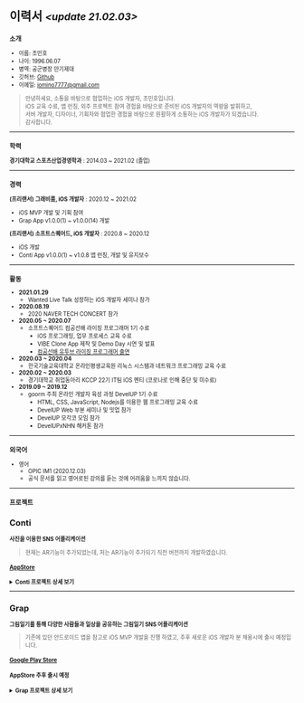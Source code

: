## 이력서 *<small><update 21.02.03><small>*

### 소개
- 이름: 조민호
- 나이: 1996.06.07
- 병역: 공군병장 만기제대
- 깃허브: [Github](https://github.com/Mino777)
- 이메일: jomino7777@gmail.com

> 안녕하세요, 소통을 바탕으로 협업하는 iOS 개발자, 조민호입니다.
><br> iOS 교육 수료, 앱 런칭, 외주 프로젝트 참여 경험을 바탕으로 준비된 iOS 개발자의 역량을 발휘하고,
><br> 서버 개발자, 디자이너, 기획자와 협업한 경험을 바탕으로 원활하게 소통하는 iOS 개발자가 되겠습니다.
><br> 감사합니다.
---

### 학력

**경기대학교 스포츠산업경영학과** : 2014.03 ~ 2021.02 (졸업)

---

### 경력

**(프리랜서) 그래비룸, iOS 개발자** : 2020.12 ~ 2021.02
- iOS MVP 개발 및 기획 참여
- Grap App v1.0.0(1) ~ v1.0.0(14) 개발

**(프리랜서) 소프트스퀘어드, iOS 개발자** : 2020.8 ~ 2020.12
- iOS 개발
- Conti App v1.0.0(1) ~ v1.0.8 앱 런칭, 개발 및 유지보수

---
### 활동
- **2021.01.29**
	- Wanted Live Talk 성장하는 iOS 개발자 세미나 참가
- **2020.08.19**
	- 2020 NAVER TECH CONCERT 참가
- **2020.05 ~ 2020.07**
  - 소프트스퀘어드 컴공선배 라이징 프로그래머 1기 수료
    - iOS 프로그래밍, 업무 프로세스 교육 수료
    - VIBE Clone App 제작 및 Demo Day 시연 및 발표
    - [컴공선배 유투브 라이징 프로그래머 출연](https://www.youtube.com/watch?v=PGYyzqN3CGQ)
- **2020.03 ~ 2020.04**
  -  한국기술교육대학교 온라인평생교육원 리눅스 시스템과 네트워크 프로그래밍 교육 수료
- **2020.02 ~ 2020.03**
	- 경기대학교 취업동아리 KCCP 22기 IT팀 iOS 멘티 (코로나로 인해 중단 및 미수료)
 - **2019.09 ~ 2019.12**
	  - goorm 주최 온라인 개발자 육성 과정 DevelUP 1기 수료
		  - HTML, CSS, JavaScript, Nodejs를 이용한 웹 프로그래밍 교육 수료
		  - DevelUP Web 부분 세미나 및 밋업 참가
		  - DevelUP 모각코 모임 참가
		  - DevelUPxNHN 해커톤 참가

---

### 외국어

- 영어
    - OPIC IM1 (2020.12.03)
    - 공식 문서를 읽고 영어로된 강의를 듣는 것에 어려움을 느끼지 않습니다.

---

### 프로젝트

## Conti

**사진을 이용한 SNS 어플리케이션**

> 현재는 AR기능이 추가되었는데, 저는 AR기능이 추가되기 직전 버전까지 개발하였습니다.

#### [AppStore](https://itunes.apple.com/kr/app/id1537755211#?platform=iphone)

<details>
<summary><b>Conti 프로젝트 상세 보기</b></summary>
<div markdown="1">
	
---

#### 1. 제작 기간 & 참여 인원
- 2020.8.24 ~ 2020.12.31
- CM 1명 / PM 1명 / DL(개발 리드) 1명 / DM(개발 실무자) 2명 (IOS, PHP) / DL(디자이너 리드) 1명 / DM(디자인 실무자) 1명 (Sketch, Zeplin)

---

#### 2. 기능
1. 카카오, 페이스북, 구글, 애플 SNS 로그인 가능 및 회원가입을 하지 않고 제한된 활동을 할 수 있는 게스트 로그인 가능.
2. Feed를 통해 팔로우한 유저들의 게시글 확인, 수정, 삭제, 좋아요, 댓글작성, 삭제, 신고, 팔로우 확인, 유저 신고&차단 가능.
3. Search를 통해 전체 유저를 대상으로 해시태그, 검색된 게시물의 이미지 확인, 아이디 검색 가능.
4. Creation을 통해 일자형, 십자형 게시글 (사진 + 글) 등록 가능, 글 작성시 #, @ 사용시에 사용자 목록이 나오고 터치시 자동완성 및 해시태그, 멘션 가능.
5. 팔로우, 좋아요, 멘션시 해당 유저에게 Push Notification 발송.
6. Notification을 통해 날짜, 시간별로 팔로우, 좋아요, 멘션 알림 확인 가능
7. Profile을 통해 팔로우, 팔로워 목록, 자신의 게시글 확인, 상대 유저 팔로우, 유저 신고&차단, 연락처를 통한 게시글 공유, 친구초대 가능.

---

#### 3. 사용한 아키텍쳐

- MVC / Delegation / Singleton

---

#### 4. 사용한 기술 및 라이브러리

- 형상관리: GitLab
- Tool: Slack /  Google Sheets /  Google Driver /  Zeplin /  Xcode /  Postman /  Sourcetree
- UI: Storyboard(Main) / Xib + Code /  다크 모드 금지 대응
- Swift5 / Xcode10 / TestFlight /  REST API /  CocoaPods /  UIKit /  Auto Layout /  GCD /  UserNotifications /  Error Handling /  Localizing /  Networking / Custom Extension /  Contacts
- 'Alamofire', '~> 4.9.1' (DataManager로 만들어 네트워킹 관리)
- 'AlamofireNetworkActivityIndicator', '~> 2.4.0'
- 'AlamofireObjectMapper', '~> 5.2.1' (Entity, Response 생산성을 높이기 위해 사용)
- 'SnapKit' , '~> 5.0.1'
- 'Firebase/Analytics' , '~> 7.0.0'
- 'Firebase/Crashlytics', '~> 7.0.0'
- 'Firebase/Core', '~> 7.0.0'
- 'Firebase/Auth', '~> 7.0.0'
- 'GoogleSignIn', '~> 5.0.2'
- 'Firebase/Storage', '~> 7.0.0' (이미지, 서비스 이용약관, 개인정보 처리방침 저장)
- 'Kingfisher', '~> 5.15.7' (이미지 비동기 처리, 이미지 캐싱, downsampling, indicator 활용)
- 'FBSDKLoginKit', '~> 8.1.0'
- 'RxKakaoSDK', '~> 2.0.0-beta.3'
- 'RxSwift', '~> 5.1.1' (카카오 로그인 부분만 RxSwfit를 사용했습니다)
- 'RxCocoa', '~> 5.1.1' (Alamofire와 KakaoSDK 충돌로 인해 RxKakaoSDK 사용)
- 'Firebase/DynamicLinks', '~> 7.0.0' (친구 추천 기능을 위한 동적 링크 활용)
- 'Firebase/Messaging', '~> 7.0.0' (Push Notification 활용)
- 'Mantis', '~> 1.4.4' (Image Crop 기능에서 생산성을 높이기 위해 사용)
- 'Atributika', '~> 4.9.10' (해시태그 기능에서 NSAttributedString 터치 감지를 위해 사용)

---

#### 5. 핵심 트러블 슈팅

- 기본적인 문제 해결 루트
  - 공식 문서 활용.
  - 구글링한 자료를 응용해서 내 상황에 맞게 소화시키기 / 블로그, 유투브 등 정제되지 않은 자료 활용.
  - 10분간 리프레쉬. (잠깐 쉬었다가 다시 보는 경우에 해결되는 문제들이 있음)
  - 각종 커뮤니티 및 사수님께 질문. (질문하기 전에 최대한 깔끔하게 질문하려고 질문을 정제하다보면 해결되는 경우가 많음)
  - 이정도로도 안될시, 해당 태스크의 우선순위를 미루고 다른 태스크를 하며 관련 라이브러리를 찾아서 뜯어보는 등 사수님과 함께 고민.
  
#### 5.1. 페이징 처리 문제
- 기존엔 단순히 서버 개발자와 협의하여 네트워킹시에 get 파라미터에 페이지를 추가하고, 추가된 데이터를 기존 데이터 배열에 추가해주는 방식으로 진행.
- 스크롤을 빠르게 내리거나, refresh 시에 비정상적으로 페이징 처리가 되는 이슈.
- ViewController에서 변수를 추가해 정확한 조건에 해당할 때만 DataManager 인스턴스를 호출하는 방식으로 해결.
<details>
<summary><b>관련 코드</b></summary>
<div markdown="1">
	
~~~swift
// MARK: 페이징 관련 변수들
    let contentsPerPage = 10
    var isRequesting: Bool = true
    var isEnd: Bool = false

// MARK: 피드 화면 데이터 요청이 성공할 경우 동작
    func didRetrieveContents(contents: [FeedContentResult]) {
        isRequesting = false
        isEnd = contents.count < contentsPerPage
        self.contents += contents
        noResultLabel.isHidden = self.contents.count > 0
        feedCollectionView.reloadData()
        dismissIndicator()
    }
// MARK: 특정 조건이 부합했을 때 DataManager 인스턴스를 호출
   if !isRequesting && !isEnd && indexPath.row >= contents.count - contentsPerPage/3 {
        isRequesting = true
        let page = (contents.count + contentsPerPage) / contentsPerPage
        FeedContentDataManager().getFeedContent(self, page: page)
    }
~~~

</div>
</details>

#### 5.2 해시태그 기능
- 해시태그 기능의 경우 구현 난이도가 너무나도 높았었음.
- 관련 회의에서 총 3가지의 해시태그 구현 방식이 나왔고, 그 중에 최대한 난이도를 낮춘 방법을 택하게 됨.
- 클라쪽에서 태그에 관한 속성을 설정해주고 제작 상세화면에서 게시글 작성시에 해당 속성에 부합하는 경우 String -> attributedString으로 변환하고 해당 되는 문자열을 추출해 서버에 태그 유저 리스트 조회 요청 파라미터에 넣어 전달.
- 그리고 해당 목록의 유저를 탭하면 자동완성을 시켜 안정성을 향상시키고 서버에서는 @이 포함된 문자열을 해시태그로 인식하는 방식으로 구현.

<details>
<summary><b>관련 코드</b></summary>
<div markdown="1">
	
~~~swift
// MARK: 해시태그, 멘션 관련 string -> attributedString 변환 작업 및 서버에 태그 유저 리스트 조회 요청
    func textViewDidChange(_ textView: UITextView) {
        if let tag = textView.getCurrentTag(symbol: "@"), tag.count > 0 {
            // MARK: 여기서 사용자 목록 요청
            self.tagUserListSuperView.isHidden = false
            TagUserListDataManager().getTagUserListInProduce(self, tag)
            print(tag)
        } else {
            self.tagUserListSuperView.isHidden = true
        }
        
        let attributedText = textView.text.getTagAttributedString(location: textView.selectedRange.location)
        let location = textView.selectedRange.location
        if attributedText.string.count > textView.text.count {
            textView.attributedText = attributedText
            textView.selectedRange = NSMakeRange(min(location + 1, textView.text.count), 0)
        } else {
            textView.attributedText = attributedText
            textView.selectedRange = NSMakeRange(location, 0)
        }
    }

// MARK: 현재 입력중인 태그 추출 ( UITextView Extension )
    func getCurrentTag(symbol: Character = "@") -> String? {
        let offset = self.offset(from: self.beginningOfDocument, to: self.selectedTextRange!.start)
        for (i, char) in self.text.substring(range: 0..<offset).reversed().enumerated() {
            if char == symbol {
                return self.text.substring(range: (offset - i)..<offset)
            } else if char == " " {
                break
            }
        }
        return nil
    }

// MARK: substring ( String Extension )
    func substring(from: Int, to: Int) -> String {
        guard (to >= 0) && (from <= self.count) && (from <= to) else {
            return ""
        }
        let start = index(startIndex, offsetBy: max(from, 0))
        let end = index(start, offsetBy: min(to, self.count) - from)
        return String(self[start ..< end])
    }
    
    func substring(range: Range<Int>) -> String {
        return substring(from: range.lowerBound, to: range.upperBound)
    }
    
    // MARK: indexing
    func get(_ index: Int) -> String {
        return self.substring(range: index..<index)
    }
    
    // MARK: 태그 속성 설정
    func getTagAttributedString(location: Int? = nil) -> NSMutableAttributedString {
        let attributedText = NSMutableAttributedString()
        
        let plainAttributes: [NSAttributedString.Key : Any] = [
            .foregroundColor : UIColor(named: "gray84") as Any,
            .font : UIFont(name: "AppleSDGothicNeo-Medium", size: 15)!,
        ]
        let mentionAttributes: [NSAttributedString.Key : Any] = [
            .foregroundColor : UIColor(named: "tagColor") as Any,
            .font : UIFont(name: "AppleSDGothicNeo-Medium", size: 15)!,
        ]
        let hashtagAttributes: [NSAttributedString.Key : Any] = [
            .foregroundColor : UIColor(named: "tagColor") as Any,
            .font : UIFont(name: "AppleSDGothicNeo-Medium", size: 15)!,
        ]
        
        var type: Int = -1       // -1 : no type, 0 : plain, 1 : mention(@), 2 : hashtag(#)
        for char in self {
            switch (char, type) {
            case ("@", type) where type != -1:
                attributedText.append(NSAttributedString(string: " "))
                type = 1
            case ("@", _):
                type = 1
            case ("#", type) where type != -1:
                attributedText.append(NSAttributedString(string: " "))
                type = 2
            case ("#", _):
                type = 2
            case (" ", _), ("\n", _):
                type = -1
            case (_, 0), (_, -1):
                type = 0
            default:
                break
            }
            switch type {
            case 1:
                attributedText.append(NSAttributedString(string: String(char), attributes: mentionAttributes))
            case 2:
                attributedText.append(NSAttributedString(string: String(char), attributes: hashtagAttributes))
            default:
                attributedText.append(NSAttributedString(string: String(char), attributes: plainAttributes))
            }
        }
        return attributedText
    }
~~~

</div>
</details>

#### 5.3 Contacts를 사용한 친구초대 기능
- 연락처를 정렬을 할 때, 처음엔 배열을 자음 배열, 연락처 배열만 가지고 구현을 하려고 했었는데 이렇게 구현할 경우에 추후에 데이터를 넣는 과정에서 데이터들이 꼬이는 이슈가 있었음.
- 자음 정렬 배열, 연락처 정렬 배열을 따로 만들어서 데이터를 불러올때 넣어주는 방식으로 해결.
<details>
<summary><b>관련 코드</b></summary>
<div markdown="1">
	
~~~swift
// MARK: 연락처 요청 함수
    func requestConstacts() {
        let store = CNContactStore() // 연락처 저장소
        let keys = [CNContactFormatter.descriptorForRequiredKeys(for: .fullName), CNContactPhoneNumbersKey as CNKeyDescriptor] //연락처 키
        let request = CNContactFetchRequest(keysToFetch: keys) // 연락처 요청 메소드
        print("연락처 찾기")
        do {
            var contacts: [CNContact] = []
            try store.enumerateContacts(with: request) { contact, stop in
                if !contact.phoneNumbers.isEmpty {
                    contacts.append(contact)
                }
            }
            
            for contact in contacts { // 연락처 어떻게 불러올건지 설정
                var phoneNumber = contact.phoneNumbers[0].value.value(forKey: "digits") as? String
                phoneNumber = phoneNumber?.trimmingCharacters(in: .whitespacesAndNewlines)
                phoneNumber = phoneNumber?.replace(target: "+8210", withString: "010")
                phoneNumber = phoneNumber?.replace(target: "+82010", withString: "010")
                phoneNumber = phoneNumber?.replace(target: "-", withString: "")
                
                let name = (contact.familyName + contact.givenName).trim
                guard name.count > 0 else { continue }
                if let consonant = name.consonant {
                    if !self.consonants.contains(consonant) {
                        self.consonants.append(consonant)
                        self.contacts[consonant] = []
                    }
                    self.contacts[consonant]?.append((name, phoneNumber))
                }
            }
            self.consonants.sort() // 자음 정렬
            self.consonants.forEach { consonant in
                self.contacts[consonant]?.sort(by: { lhs, rhs -> Bool in
                    return lhs.name < rhs.name
                })
            }
            self.filteredConsonants = self.consonants
            self.filteredContacts = self.contacts
            
            tableView.reloadData()
            print("연락처 요청 성공")
        } catch {
            self.presentAlert(title: "연락처 정보를 불러올 수 없습니다.") { action in
                self.navigationController?.popViewController(animated: true)
            }
        }
    }
~~~

</div>
</details>

#### 6. 그 외 트러블 슈팅

##### 6.1. 앱 런칭 심사때 Contacts 사용시, 디바이스에 저장을 하는 것인지, 불러와서 띄워주기만 하는 것인지에 대한 불명확성의 이유로 리젝.
- 저장하지 않고 불러와서 띄워주기만 한다고 답변하여 해결.

##### 6.2. 카카오 로그인을 위해 KakaoSDK 라이브러리 사용시 pod에서 Alamofire와 KakaoSDK 버전 충돌.
- RxKakaoSDK 특정 버전을 사용해 해결.
  
##### 6.3. ViewController가 점점 무거워지는 상황
- TableView, CollectionView를 사용하는 경우 각 Cell에 updateUI 함수를 만들어 최대한 각자 역할을 명확하게 해주는 방식 사용.

---

#### 7. 회고
- 생애 첫 프로젝트, 정말 많은 것을 보고 배운 프로젝트이고 개발자라는 직업을 내 인생의 평생 업으로 삼고 싶다 라는 확신을 준 프로젝트.
- 프로젝트를 진행하고 꽤 많은 시간이 흐른 뒤에 정리하다보니 조금 휘발된 기억들이 있어 많이 아쉬움. 앞으로는 프로젝트를 진행하면서 꼭 바로바로 정리해두는 습관을 길러야할 것 같다.
- MVVM, Clean Swfit(VIP)등 다른 디자인 패턴을 적용시켜보지 못하고 MVC 패턴을 사용한 부분이 아쉬움.
- Protocol에 대한 이해도가 부족해 적용을 못시켜본 부분이 아쉬움.
- 확장성있는 코드에 대한 깊은 고민이 부족했던 부분이 아쉬움.

</div>
</details>

---

## Grap

**그림일기를 통해 다양한 사람들과 일상을 공유하는 그림일기 SNS 어플리케이션**

> 기존에 있던 안드로이드 앱을 참고로 iOS MVP 개발을 진행 하였고, 추후 새로운 iOS 개발자 분 채용시에 출시 예정입니다.

#### [Google Play Store](https://play.google.com/store/apps/details?id=com.softsquared.grap&hl=ko&gl=US)
#### AppStore 추후 출시 예정

<details>
<summary><b>Grap 프로젝트 상세 보기</b></summary>
<div markdown="1">
	
---

#### 1. 제작 기간 & 참여 인원
- 2020.12.01 ~ 2021.02.01
- PM 1명 / AOS 2명 / iOS 1명 / PHP 1명 / 디자이너 1명 (Sketch, Zeplin)

---

#### 2. 기능
1. 메인 탭에서 최신순, 인기순으로 유저들의 공개 그림 일기 확인 및 상세 화면에서 좋아요 가능, 탭바에서 메인 탭 터치시 최상위 인덱스로 이동 가능.
2. 검색에서 유저 필명, 게시글에 포함된 내용 대상으로 검색 가능. 내 게시물 검색 가능.
3. 그림 그리기 탭에서 그림 그리기 -> 일기 작성 가능.
4. 그림 그리기시, 펜, 마커, 연필, 지우개, 페인트 도구 사용 가능. Custom Color Picker로 색상 선택 가능. 펜, 마커, 연필의 경우 슬라이드를 이용해 두께 조절 가능.
5. 일기 작성시 제목, 날씨, 일기 내용, 글 정렬, 공개/비공개 설정 가능.
6. 마이페이지 탭에서 프로필 그림 다시 그리기, 필명 및 소개글 재작성 가능. 나의 일기 년도별, 날짜별 확인 가능. 나의 일기 공개/비공개 설정 및 삭제 가능. 자신이 좋아요한 목록 확인 가능.
7. 설정에서 프로필 재설정, 좋아한 게시물, 게시물 전체 공개/비공개, 게시물 전체 삭제, 로그아웃 및 회원탈퇴 가능.

---

#### 3. 사용한 아키텍쳐

- MVC / Delegation / Singleton

---

#### 4. 사용한 기술 및 라이브러리

- 형상관리: Github
- Tool: Slack / Meister Task / Notion / Google Sheets / Zeplin / Xcode / Postman / Sourcetree
- UI: No Storyboard / Xib + Code / 다크 모드 금지 대응
- Swift5 / Xcode10 / TestFlight / REST API / CocoaPods / UIKit /  Auto Layout / GCD / UserNotifications / Error Handling / Localizing / Networking / Custom Extension / Canvas / Drawing / PKTool / CoreImage
- 'Alamofire' (DataManager로 만들어 네트워킹 관리)
- 'AlamofireNetworkActivityIndicator'
- 'AlamofireObjectMapper' (Entity, Response 생산성을 높이기 위해 사용)
- 'SnapKit'
- 'Firebase/Analytics'
- 'Fabric'
- 'Crashlytics'
- 'Firebase/Core'
- 'Kingfisher' (이미지 비동기 처리, 이미지 캐싱, downsampling 활용)
- 'Firebase/Storage' (그림 이미지, 프로필 이미지, 배너 저장)

---

#### 5. 핵심 트러블 슈팅

- 기본적인 문제 해결 루트
  - 공식 문서 활용.
  - 구글링한 자료를 응용해서 내 상황에 맞게 소화시키기 / 블로그, 유투브 등 정제되지 않은 자료 활용.
  - 10분간 리프레쉬. (잠깐 쉬었다가 다시 보는 경우에 해결되는 문제들이 있음)
  - 각종 커뮤니티에 질문. (질문하기 전에 최대한 깔끔하게 질문하려고 질문을 정제하다보면 해결되는 경우가 많음)
  - 이정도로도 안될시, 해당 태스크의 우선순위를 미루고 다른 태스크를 하며 관련 라이브러리를 찾아서 뜯어보는 등 깊게 고민.

#### 5.1 안드로이드 및 태블릿에서 이미지가 깨지는 이슈
- 아이폰 전기종에선 이미지가 깨지는 이슈가 없었으나, 안드로이드에서 디스플레이 크기가 큰 디바이스 및 갤럭시 탭에서 이미지가 깨짐.
- 이미지를 저장할 때, scaleFactor를 3으로 올리고 이미지를 CoreImage로 변환하고 size를 1080x1080 으로 resize 해서 해결.

<details>
<summary><b>관련 코드</b></summary>
<div markdown="1">
	
~~~swift
// MARK: image resize 및 storage upload
	let image = self.canvasImage
        guard image != nil else {
            presentAlert(title: "이미지가 저장되지 않았습니다.", message: "")
            return
        }
        
        let saveImage = image?.resizeCI(size: CGSize(width: 1080, height: 1080))?.pngData()
        
        if let data = saveImage {
            self.showIndicator()
            PhotoUploadDataManager().getPhotoUpload(data, VC: self)
        } else {
            self.presentAlert(title: "이미지를 불러올 수 없습니다")
        }
	
// MARK: CoreImage로 변환
   func resizeCI(size:CGSize) -> UIImage? {
        let scale = (Double)(size.width) / (Double)(self.size.width)
        let image = UIKit.CIImage(cgImage:self.cgImage!)
        
        let filter = CIFilter(name: "CILanczosScaleTransform")!
        filter.setValue(image, forKey: kCIInputImageKey)
        filter.setValue(NSNumber(value:scale), forKey: kCIInputScaleKey)
        filter.setValue(3.0, forKey:kCIInputAspectRatioKey)
        let outputImage = filter.value(forKey: kCIOutputImageKey) as? UIKit.CIImage
        
        let context = CIContext(options: [CIContextOption.useSoftwareRenderer: false])
        let resizedImage = UIImage(cgImage: context.createCGImage(outputImage, from: outputImage.extent) ?? self.image)
        return resizedImage
    }
~~~

</div>
</details>

#### 6. 그 외 트러블 슈팅

##### 6.1 그림 그리기 툴 커스텀
- AOS의 경우 그림 그리기 툴이 프레임워크에 내장되어있는 라이브러리가 없어서 직접 만듦.
- iOS의 경우 PencilKit이라는 내장 라이브러리가 있었고, 그 안에있는 PKToolPicker class가 정말 간단하게 사용이 가능했음. 하지만 Grap의 경우 그림 그리기 툴의 이미지에 커스텀이 필요했고, PencilKit은 커스텀이 불가능했음.
- 공식 문서를 계속해서 파본 결과, PKCanvasView class 안에 PKTool Property가 있었고 PKToolPicker 보다 제한적이었지만 Grap의 요구사항을 충족시키고 커스텀이 가능하여 PKTool을 사용.

##### 6.2 TestFlight 빌드시 ITMS-90000: This bundle is invalid - $message 사유 리젝 
- 전혀 바뀐 설정이 없었고 구글링해도 이렇다할 해결법이 없어서 다른 사유의 해결과정을 시도. 
- 인증서 리셋 -> Provisioning 재연결 -> 팀아이디 재설정 및 클린 빌드 -> 맥 재부팅으로 해결. 
- 이전에 리젝된 버전들이 다음 날 새벽에 갑자기 한꺼번에 빌드됨 -> TestFlight 자체 이슈였음 

---

#### 7. 회고

- Conti 개발과 병행 + 개발 일정 등을 핑계로, Conti 개발 당시에 부족했던 부분들을 개인적으로 채우지 못하고 그저 사용해봤던 기술, 라이브러리, 코드 스타일, 디자인패턴 등을 그대로 사용해 너무나도 아쉬웠음.
- Git flow를 적용시켜보고 싶었지만 혼자 작업하니까 필요없겠지 라는 핑계로 그저 master branch 사용과 커밋 메세지, 이슈만 신경쓴 부분이 아쉬움.

</div>
</details>
